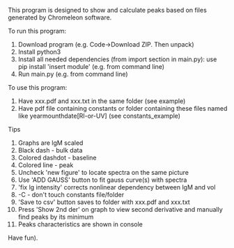 This program is designed to show and calculate peaks based on files generated by Chromeleon software.

To run this program:
1) Download program (e.g. Code->Download ZIP. Then unpack)
2) Install python3
3) Install all needed dependencies (from import section in main.py): use pip install 'insert module' (e.g. from command line)
4) Run main.py (e.g. from command line)

To use this program:
1) Have xxx.pdf and xxx.txt in the same folder (see example)
2) Have pdf file containing constants or folder containing these files named like yearmounthdate[RI-or-UV] (see constants_example)

Tips
1) Graphs are lgM scaled
2) Black dash - bulk data
3) Colored dashdot - baseline
4) Colored line - peak
5) Uncheck 'new figure' to locate spectra on the same picture
6) Use 'ADD GAUSS' button to fit gauss curve(s) with spectra
7) 'fix lg intensity' corrects nonlinear dependency between lgM and vol
8) -C - don't touch constants file/folder
9) 'Save to csv' button saves to folder with xxx.pdf and xxx.txt
10) Press 'Show 2nd der' on graph to view second derivative and manually find peaks by its minimum
11) Peaks characteristics are shown in console


Have fun).